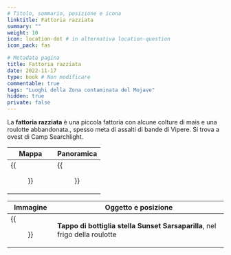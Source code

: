 ```yaml
---
# Titolo, sommario, posizione e icona
linktitle: Fattoria razziata
summary: ""
weight: 10
icon: location-dot # in alternativa location-question
icon_pack: fas

# Metadata pagina
title: Fattoria razziata
date: 2022-11-17
type: book # Non modificare
commentable: true
tags: "Luoghi della Zona contaminata del Mojave"
hidden: true
private: false
---
```


<div class="fnv">

La **fattoria razziata** è una piccola fattoria con alcune colture di mais e una roulotte abbandonata., spesso meta di assalti di bande di Vipere. Si trova a ovest di Camp Searchlight.

| Mappa                          | Panoramica                          |
| ------------------------------ | ----------------------------------- |
| {{<figure src="fnv/Raided_Farmstead_loc.webp">}} | {{<figure src="fnv/Raided_farmstead_exterior.webp">}} |

| Immagine | Oggetto e posizione |
| -------- | ------------------- |
|  {{<figure src="fnv/Raided_farmstead_interior.webp">}}        |  **Tappo di bottiglia stella Sunset Sarsaparilla**, nel frigo della roulotte                   |

</div>

